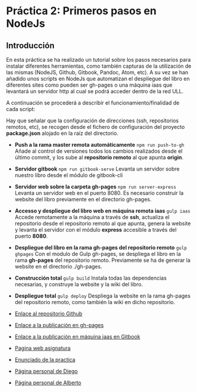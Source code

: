 # Práctica 2: Primeros pasos en NodeJs

## Introducción
En esta práctica se ha realizado un tutorial sobre los pasos necesarios para instalar diferentes herramientas, como también capturas de la utilización de las mismas (NodeJS, Github, Gitbook, Pandoc, Atom, etc).
A su vez se han añadido unos scripts en NodeJs que automatizan el despliegue del libro en diferentes sites como pueden ser gh-pages o una máquina iaas que levantará un servidor http al cual se podrá acceder dentro de la red ULL.


A continuación se procederá a describir el funcionamiento/finalidad de cada script:

Hay que señalar que la configuración de direcciones (ssh, repositorios remotos, etc), se recogen desde el fichero de configuración del proyecto **package.json** alojado en la raíz del directorio.

* **Push a la rama master remota automáticamente**
``
npm run push-to-gh
``
Añade al control de versiones todos los cambios realizados desde el último commit, y los sube al **repositorio remoto** al que apunta **origin**.

* **Servidor gitbook**
``
npm run gitbook-serve
``
Levanta un servidor sobre nuestro libro desde el módulo de gitbook-cli

* **Servidor web sobre la carpeta gh-pages**
``
npm run server-express
``
Levanta un servidor web en el puerto 8080. Es necesario construir la website del libro previamente en el directorio gh-pages.

* **Accesso y despliegue del libro web en máquina remota iaas**
``
gulp iaas
``
Accede remotamente a la máquina a través de **ssh**, actualiza el repositorio desde el repositorio remoto al que apunta, genera la website y levanta el servidor con el módulo **express** accesible a través del puerto **8080**.

* **Despliegue del libro en la rama gh-pages del repositorio remoto**
``
gulp ghpages
``
Con el modulo de Gulp gh-pages, se despliega el libro en la rama **gh-pages** del repositorio remoto. Previamente se ha de generar la website en el directorio ./gh-pages.

* **Construcción total**
``
gulp build
``
Instala todas las dependencias necesarias, y construye la website y la wiki del libro.

* **Despliegue total**
``
gulp deploy
``
Despliega la website en la rama gh-pages del repositorio remoto, como también la wiki en dicho repositorio.





* [Enlace al repositorio Github](https://github.com/ULL-ESIT-DSI-1617/primeros-pasos-en-nodejs-alberto-diego-35L1)
* [Enlace a la publicación en gh-pages](https://ull-esit-dsi-1617.github.io/primeros-pasos-en-nodejs-alberto-diego-35L1/)
* [Enlace a la publicación en máquina iaas en Gitbook](http://10.6.129.237:8080/)

* [Pagina web asignatura](https://campusvirtual.ull.es/1617/course/view.php?id=1136)
* [Enunciado de la practica](https://casianorodriguezleon.gitbooks.io/ull-esit-1617/practicas/practicatareasiniciales2.html)

* [Página personal de Diego](https://alu0100761252.github.io)
* [Página personal de Alberto](https://alu0100825510.github.io)

